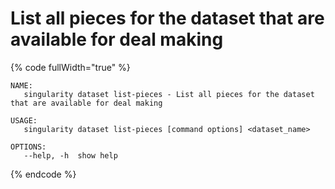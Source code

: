 # List all pieces for the dataset that are available for deal making

{% code fullWidth="true" %}
```
NAME:
   singularity dataset list-pieces - List all pieces for the dataset that are available for deal making

USAGE:
   singularity dataset list-pieces [command options] <dataset_name>

OPTIONS:
   --help, -h  show help
```
{% endcode %}
